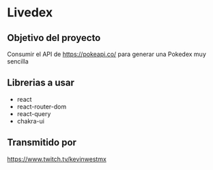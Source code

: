 # Livedex

## Objetivo del proyecto

Consumir el API de https://pokeapi.co/ para generar una Pokedex muy sencilla

## Librerias a usar

* react
* react-router-dom
* react-query
* chakra-ui

## Transmitido por

https://www.twitch.tv/kevinwestmx